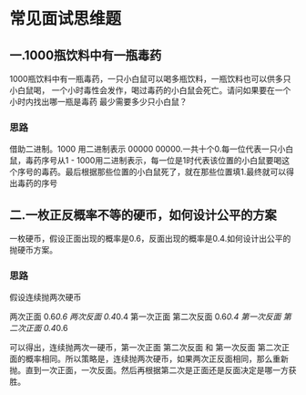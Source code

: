 # 常见面试思维题
## 一.1000瓶饮料中有一瓶毒药
1000瓶饮料中有一瓶毒药，一只小白鼠可以喝多瓶饮料，一瓶饮料也可以供多只小白鼠喝，
一个小时毒性会发作，喝过毒药的小白鼠会死亡。请问如果要在一个小时内找出哪一瓶是毒药
最少需要多少只小白鼠？

### 思路
借助二进制。1000 用二进制表示 00000 00000.一共十个0.每一位代表一只小白鼠，毒药序号从1 - 1000用二进制表示，每一位是1时代表该位置的小白鼠要喝这个序号的毒药。最后根据那些位置的小白鼠死了，就在那些位置填1.最终就可以得出毒药的序号

## 二.一枚正反概率不等的硬币，如何设计公平的方案

一枚硬币，假设正面出现的概率是0.6，反面出现的概率是0.4.如何设计出公平的抛硬币方案。

### 思路
假设连续抛两次硬币

两次正面 0.6*0.6
两次反面 0.4*0.4
第一次正面 第二次反面 0.6*0.4
第一次反面 第二次正面 0.4*0.6

可以得出，连续抛两次一硬币，第一次正面 第二次反面 和 第一次反面 第二次正面的概率相同。所以策略是，连续抛两次硬币，如果两次正反面相同，那么重新抛。直到一次正面，一次反面。然后再根据第二次是正面还是反面决定是哪一方获胜。